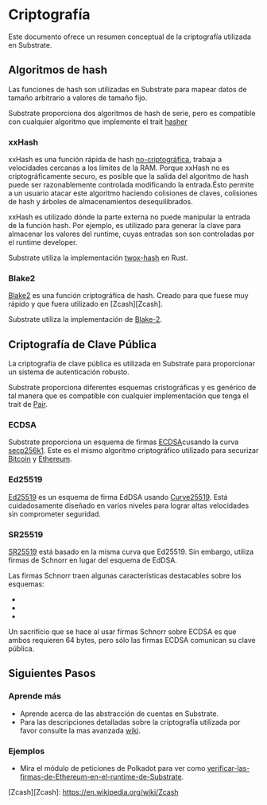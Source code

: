 # Criptografía

Este documento ofrece un resumen conceptual de la criptografía utilizada en Substrate.

## Algoritmos de hash

Las funciones de hash son utilizadas en Substrate para mapear datos de tamaño arbitrario a valores de tamaño fijo.

Substrate proporciona dos algoritmos de hash de serie, pero es compatible con cualquier algoritmo que implemente el trait [hasher][hasher]

### xxHash

xxHash es una función rápida de hash [no-criptográfica][no-criptográfica], trabaja a velocidades cercanas a los límites de la RAM. Porque xxHash no es criptográficamente securo, es posible que la salida del algoritmo de hash puede ser razonablemente controlada modificando la entrada.Ésto permite a un usuario atacar este algoritmo haciendo colisiones de claves, colisiones de hash y árboles de almacenamientos desequilibrados.

xxHash es utilizado dónde la parte externa no puede manipular la entrada de la función hash. Por ejemplo, es utilizado para generar la clave para almacenar los valores del runtime, cuyas entradas son son controladas por el runtime developer.

Substrate utiliza la implementación [twox-hash][twox-hash] en Rust.

[hasher]: https://crates.parity.io/sp_core/trait
[no-criptográfica]: https://en.wikipedia.org/wiki/Hash_function
[twox-hash]: https://github.com/shepmaster/twox-hash

### Blake2

[Blake2][Blake2] es una función criptográfica de hash. Creado para que fuese muy rápido y que fuera utilizado en [Zcash][Zcash].

Substrate utiliza la implementación de [Blake-2][Blake-2].

## Criptografía de Clave Pública

La criptografía de clave pública es utilizada en Substrate para proporcionar un sistema de autenticación robusto.

Substrate proporciona diferentes esquemas cristográficas y es genérico de tal manera que es compatible con cualquier implementación que tenga el trait de [Pair][Pair].

### ECDSA 

Substrate proporciona un esquema de firmas [ECDSA][ECDSA]cusando la curva [secp256k1][secp256k1]. Este es el mismo algoritmo criptográfico utilizado para securizar [Bitcoin][Bitcoin] y [Ethereum][Ethereum].

### Ed25519

[Ed25519][Ed25519] es un esquema de firma EdDSA usando [Curve25519][Curve25519]. Está cuidadosamente diseñado en varios niveles para lograr altas velocidades sin comprometer seguridad.

### SR25519

[SR25519][SR25519] está basado en la misma curva que Ed25519. Sin embargo, utiliza firmas de Schnorr en lugar del esquema de
EdDSA.

Las firmas Schnorr traen algunas características destacables sobre los esquemas:

- 
- 
- 

Un sacrificio que se hace al usar firmas Schnorr sobre ECDSA es que ambos requieren 64 bytes, pero sólo las firmas ECDSA comunican su clave pública.

## Siguientes Pasos

### Aprende más

- Aprende acerca de las abstracción de cuentas en Substrate.
- Para las descripciones detalladas sobre la criptografía utilizada por favor consulte la mas avanzada [wiki][wiki].

### Ejemplos

- Mira el módulo de peticiones de Polkadot para ver como [verificar-las-firmas-de-Ethereum-en-el-runtime-de-Substrate][verificar-las-firmas-de-Ethereum-en-el-runtime-de-Substrate].



[Blake2]: https://en.wikipedia.org/wiki/BLAKE_(hash_function)#BLAKE2

[Zcash][Zcash]: https://en.wikipedia.org/wiki/Zcash

[Blake-2]: https://docs.rs/blake2/

[Pair]: https://crates.parity.io/sp_core/crypto/trait

[ECDSA]: https://en.wikipedia.org/wiki/Elliptic_Curve_Digital_Signature_Algorithm

[secp256k1]: https://en.bitcoin.it/wiki/Secp256k1

[Bitcoin]: https://en.wikipedia.org/wiki/Bitcoin

[Ethereum]: https://en.wikipedia.org/wiki/Ethereum

[Ed25519]: https://en.wikipedia.org/wiki/EdDSA#Ed25519

[Curve25519]: https://en.wikipedia.org/wiki/Curve25519

[SR25519]: https://research.web3.foundation/en/latest/polkadot/keys/1-accounts-more.html

[wiki]: https://research.web3.foundation

[verificar-las-firmas-de-Ethereum-en-el-runtime-de-Substrate]: https://github.com/paritytech/polkadot/blob/master/runtime/common/src/claims.rs